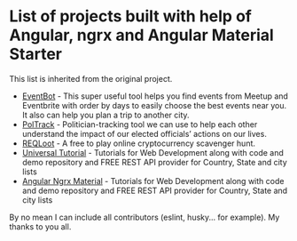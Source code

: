 # List of projects built with help of Angular, ngrx and Angular Material Starter

This list is inherited from the original project.

* [EventBot](http://eventbot.eu/) - This super useful tool helps you find events from Meetup and Eventbrite with order by days to easily choose the best events near you. It also can help you plan a trip to another city.
* [PolTrack](https://github.com/vis/poltrack) - Politician-tracking tool we can use to help each other understand the impact of our elected officials’ actions on our lives.
* [REQLoot](https://reqloot.com/) - A free to play online cryptocurrency scavenger hunt.
* [Universal Tutorial](https://www.universal-tutorial.com/) - Tutorials for Web Development along with code and demo repository and FREE REST API provider for Country, State and city lists
* [Angular Ngrx Material](https://github.com/tomastrajan/angular-ngrx-material-starter.git) - Tutorials for Web Development along with code and demo repository and FREE REST API provider for Country, State and city lists


By no mean I can include all contributors (eslint, husky... for example). My thanks to you all.
